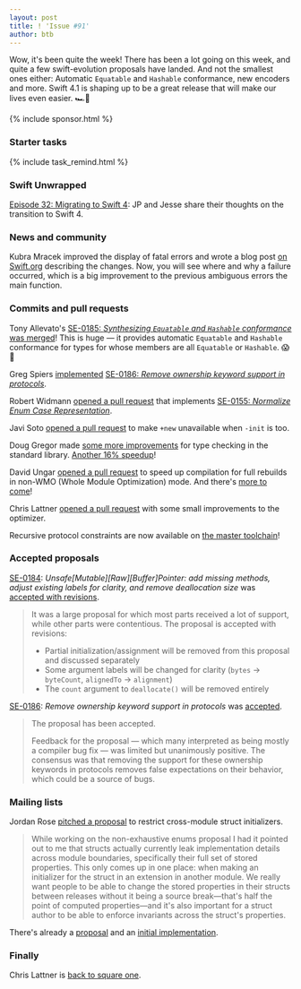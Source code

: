 ```yaml
---
layout: post
title: ! 'Issue #91'
author: btb
---
```


Wow, it's been quite the week! There has been a lot going on this week, and quite a few swift-evolution proposals have landed. And not the smallest ones either: Automatic `Equatable` and `Hashable` conformance, new encoders and more. Swift 4.1 is shaping up to be a great release that will make our lives even easier. 🏎💨

<!--excerpt-->

{% include sponsor.html %}

### Starter tasks

{% include task_remind.html %}

### Swift Unwrapped

[Episode 32: Migrating to Swift 4](https://spec.fm/podcasts/swift-unwrapped/89162): JP and Jesse share their thoughts on the transition to Swift 4.

### News and community

Kubra Mracek improved the display of fatal errors and wrote a blog post [on Swift.org](https://swift.org/blog/xcode-9-1-improves-display-of-fatal-errors/) describing the changes. Now, you will see where and why a failure occurred, which is a big improvement to the previous ambiguous errors the main function.

### Commits and pull requests

Tony Allevato's [SE-0185: *Synthesizing `Equatable` and `Hashable` conformance*](https://github.com/apple/swift-evolution/blob/master/proposals/0185-synthesize-equatable-hashable.md) [was merged](https://github.com/apple/swift-evolution/blob/master/proposals/0185-synthesize-equatable-hashable.md)! This is huge — it provides automatic `Equatable` and `Hashable` conformance for types for whose members are all `Equatable` or `Hashable`. 😱🎉

Greg Spiers [implemented](https://github.com/apple/swift/pull/11744) [SE-0186: *Remove ownership keyword support in protocols*](https://github.com/apple/swift-evolution/blob/master/proposals/0186-remove-ownership-keyword-support-in-protocols.md).

Robert Widmann [opened a pull request](https://github.com/apple/swift/pull/12397) that implements [SE-0155: *Normalize Enum Case Representation*](https://github.com/apple/swift-evolution/blob/master/proposals/0155-normalize-enum-case-representation.md).

Javi Soto [opened a pull request](https://github.com/apple/swift/pull/12295) to make `+new` unavailable when `-init` is too.

Doug Gregor made [some more improvements](https://github.com/apple/swift/pull/12321) for type checking in the standard library. [Another 16% speedup](https://twitter.com/slava_pestov/status/916452691840241664)!

David Ungar [opened a pull request](https://github.com/apple/swift/pull/12335) to speed up compilation for full rebuilds in non-WMO (Whole Module Optimization) mode. And there's [more to come](https://twitter.com/senderPath/status/917270872209055744)!

Chris Lattner [opened a pull request](https://github.com/apple/swift/pull/12338) with some small improvements to the optimizer.

Recursive protocol constraints are now available on [the master toolchain](https://twitter.com/AirspeedSwift/status/918159453467295744)!

### Accepted proposals

[SE-0184](https://github.com/apple/swift-evolution/blob/master/proposals/0184-unsafe-pointers-add-missing.md): *Unsafe[Mutable][Raw][Buffer]Pointer: add missing methods, adjust existing labels for clarity, and remove deallocation size* was [accepted with revisions](https://lists.swift.org/pipermail/swift-evolution-announce/2017-October/000405.html).

> It was a large proposal for which most parts received a lot of support, while other parts were contentious. The proposal is accepted with revisions:
>
> - Partial initialization/assignment will be removed from this proposal and discussed separately
> - Some argument labels will be changed for clarity (`bytes` -> `byteCount`, `alignedTo` -> `alignment`)
> - The `count` argument to `deallocate()` will be removed entirely

[SE-0186](https://github.com/apple/swift-evolution/blob/master/proposals/0186-remove-ownership-keyword-support-in-protocols.md): *Remove ownership keyword support in protocols* was [accepted](https://lists.swift.org/pipermail/swift-evolution-announce/2017-September/000404.html).

> The proposal has been accepted.
>
> Feedback for the proposal — which many interpreted as being mostly a compiler bug fix — was limited but unanimously positive.  The consensus was that removing the support for these ownership keywords in protocols removes false expectations on their behavior, which could be a source of bugs.

### Mailing lists

Jordan Rose [pitched a proposal](https://lists.swift.org/pipermail/swift-evolution/Week-of-Mon-20171002/040261.html) to restrict cross-module struct initializers.

> While working on the non-exhaustive enums proposal I had it pointed out to me that structs actually currently leak implementation details across module boundaries, specifically their full set of stored properties. This only comes up in one place: when making an initializer for the struct in an extension in another module. We really want people to be able to change the stored properties in their structs between releases without it being a source break—that's half the point of computed properties—and it's also important for a struct author to be able to enforce invariants across the struct's properties.

There's already a [proposal](https://github.com/apple/swift-evolution/pull/753) and an [initial implementation](https://github.com/apple/swift/pull/12352).

### Finally

Chris Lattner is [back to square one](https://twitter.com/olebegemann/status/917710728194347009).
